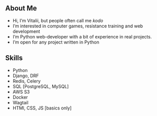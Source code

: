 ## About Me
- Hi, I’m Vitalii, but people often call me _kodo_
- I’m interested in computer games, resistance training and web development
- I’m Python web-developer with a bit of experience in real projects.
- I’m open for any project written in Python

## Skills
- Python
- Django, DRF
- Redis, Celery
- SQL [PostgreSQL, MySQL]
- AWS S3
- Docker
- Wagtail
- HTMl, CSS, JS [basics only]
<!---
xKuroiUsagix/xKuroiUsagix is a ✨ special ✨ repository because its `README.md` (this file) appears on your GitHub profile.
You can click the Preview link to take a look at your changes.
--->
